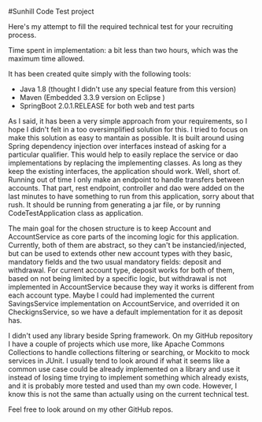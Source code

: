 #Sunhill Code Test project

Here's my attempt to fill the required technical test for your recruiting process.
 
Time spent in implementation: a bit less than two hours, which was the maximum time allowed.

It has been created quite simply with the following
tools:
- Java 1.8 (thought I didn't use any special feature from this version)
- Maven (Embedded 3.3.9 version on Eclipse )
- SpringBoot 2.0.1.RELEASE for both web and test parts

As I said, it has been a very simple approach from your requirements, so I hope I didn't felt in a too oversimplified solution for this. I tried to focus on make this solution as easy to mantain as possible. It is built around using Spring dependency injection over interfaces instead of asking for a particular qualifier. This would help to easily replace the service or dao implementations by replacing the implementing classes. As long as they keep the existing interfaces, the application should work.
Well, short of. Running out of time I only make an endpoint to handle transfers between accounts. That part, rest endpoint, controller and dao were added on the last minutes to have something to run from this application, sorry about that rush. It should be running from generating a jar file, or
by running CodeTestApplication class as application.

The main goal for the chosen structure is to keep Account and AccountService as core parts of the incoming logic for this application. Currently, both of them are abstract, so they can't be instancied/injected, but can be used to extends other new account types with they basic, mandatory fields and the two usual mandatory fields: deposit and withdrawal. For current account type, deposit works for both of them, based on not being limited by a specific logic, but withdrawal is not implemented in AccountService because they way it works is different from each account type. Maybe I could had implemented the current SavingsService implementation on AccountService, and overrided it on CheckignsService, so we have a default implementation for it as deposit has.

I didn't used any library beside Spring framework. On my GitHub repository I have a couple of projects which use more, like Apache Commons Collections to handle collections filtering or searching, or Mockito to mock services in JUnit. I usually tend to look around if what it seems like a common use case could be already implemented on a library and use it instead of losing time trying to implement something which already exists, and it is probably more tested and used than my own code. However, I know this is not the same than actually using on the current technical test. 

Feel free to look around on my other GitHub repos.